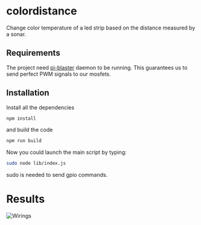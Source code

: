 # colordistance
Change color temperature of a led strip based on the distance measured by a sonar.

## Requirements

The project need [pi-blaster](https://github.com/sarfata/pi-blaster) daemon to be running. This guarantees us to send perfect PWM signals to our mosfets.

## Installation

Install all the dependencies
```sh
npm install
```
and build the code
```sh
npm run build
```

Now you could launch the main script by typing:
```sh
sudo node lib/index.js
```
sudo is needed to send gpio commands.

# Results
![Wirings](https://hackster.imgix.net/uploads/attachments/258323/20170205_232018_uLJDtJYLdN.jpg?auto=compress%2Cformat&w=900&h=675&fit=min)
